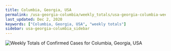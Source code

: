 ```yaml
---
title: Columbia, Georgia, USA
permalink: /usa-georgia-columbia/weekly_totals/usa-georgia-columbia-weekly_totals.html
last_updated: Dec 2, 2020
keywords: ["Columbia, Georgia, USA", "weekly totals"]
sidebar: usa-georgia-columbia_sidebar
---
```


![Weekly Totals of Confirmed Cases for Columbia, Georgia, USA](/covid_tracker/images/graphs/usa-georgia-columbia-weekly_totals_graph.png)
